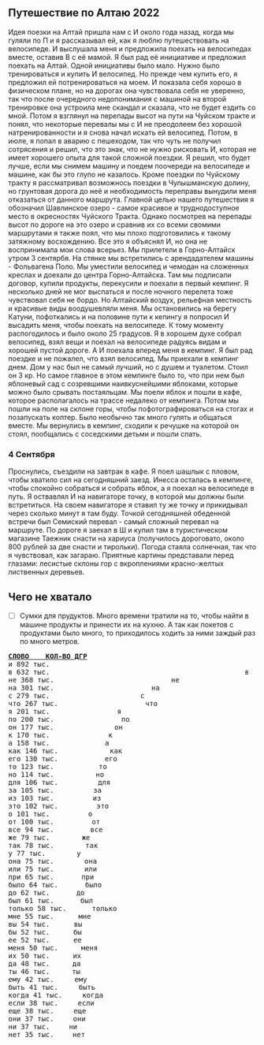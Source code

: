 ## Путешествие по Алтаю 2022
Идея поезки на Алтай пришла нам с И около года назад, когда мы гуляли по П и я рассказывал ей, как я люблю
путешествовать на велосипеде. И выслушала меня и предложила поехать на велосипедах вместе, оставив В с её мамой. Я был рад её
инициативе и предложил поехать на Алтай.
Одной инициативы было мало. Нужно было тренироваться и купить И велосипед. Но прежде чем купить его, я предложил ей
потренироваться на моем. И показала себя хорошо в физическом плане, но на дорогах она чувствовала себя не уверенно, так что после
очередного недопонимания с машиной на второй тренировке она устроила мне скандал и сказала, что не будет ездить со мной. Потом я
взглянул на перепады высот на пути на Чуйском тракте и понял, что некоторые перевалы мы с И не преодолеем без хорошой
натренированности и я снова начал искать ей велосипед. Потом, в июле, я попал в аварию  с пешеходом, так что чуть не получил
сотрясения и решил, что это знак, что не нужно рисковать И, которая не имеет хорошего опыта для такой сложной поездки.
Я решил, что будет лучше, если мы снимем машину и поедем поочереди на велосипеде и машине, как бы это глупо не казалось.
Кроме поездки по Чуйскому тракту я рассматривал возможнось поездки в Чулышманскую долину, но грунтовая дорога до неё и необходимость
переправы вынудили меня отказаться от данного маршрута.
Главной целью нашего путешествия я обозначил Шавлинское озеро - самое красивое и труднодоступное место в окресностях Чуйского Тракта.
Однако посмотрев на перепады высот по дороге на это озеро и сравнив их со всеми свомими маршрутами я также поял, что мы плохо 
подготовились к такому затяжному восхождению. Все это я объяснял И, но она не воспринимала мои слова всерьез.
Мы прилетели в Горно-Алтайск утром 3 сентярбя. На стянке мы встретились с арендадателем машины - Фольвагена Поло. Мы уместили велосипед и чемодан
на сложенных креслах и доехали до центра Горно-Алтайска. Там мы подписали договор, купили продукты, перекусили и поехали в первый кемпинг.
Я несколько дней не мог выспаться и после ночного перелета тоже чувствовал себя не бордо. Но Алтайский воздух, рельефная местность и 
красивые виды воодушевляли меня. Мы остановились на берегу Катуни, пофоткались и на половине пути к кепингу я попросил И высадить 
меня, чтобы поехать на велосипеде. К тому моменту распогодилось и было около 25 градусов. Я в хорошем духе собрал велосипед, взял 
вещи и поехал на велосипеде радуясь видам и хорошей пустой дороге. А И поехала вперед меня в кемпинг. Я был рад поездке и не 
пожалел, что взял велосипед. 
Мы приехали в кемпинг днем. Дом у нас был не самый лучший, но с душем и туалетом. Стоил он 3 кр. Но самое главное в этом кемпинге 
было то, что при нем был яблоневый сад с созревшими наивкуснейшими яблоками, которые можно было срывать постаяльцам. Мы поели яблок и 
пошли в кафе, которое располагалось на трассе недалеко от кемпинга. Потом мы пошли на поле на склоне горы, чтобы пофотографироваться 
на стогах и позапускать коптер. Было необычно так много гулять и общаться вместе. Мы вернулись в кемпинг, сходили к речушке на 
которой он стоял, пообщались с соседскими детьми и пошли спать.
### 4 Сентября
Проснулись, съездили на завтрак в кафе. Я поел шашлык с пловом, чтобы хватило сил на сегодняшний заезд. Инесса осталась в кемпинге, 
чтобы спокойно собраться и собрать яблок, а я поехал на велосипеде в путь. Я оствавлял И на навигаторе точку, в которой мы 
должны были встретиться. На своем навигаторе я ставил ту же точку и прикидывал через сколько минут я там буду. Точкой сегодняшней 
обеденной встречи был Семиский перевал - самый сложный перевал на маршруте. По дороге я заехал в Ш и купил там в туристическом 
магазине Таежник снасти на хариуса (получилось дороговато, около 800 рублей за две снасти и тирольки). Погода стаяла солнечная, так 
что я чувствовал, как загараю. Приятные картины представали перед глазами: лесистые склоны гор с вкроплениями красно-желтых 
лиственных деревьев.  

## Чего не хватало
-[ ] Сумки для прудуктов. Много времени тратили на то, чтобы найти в машине продукты и принести их на кухню. А так как покетов с 
продуктами было много, то приходилось ходить за ними заждый раз по много метров.

<pre>
<b><u>СЛОВО    КОЛ-ВО ДГР</u></b>
и 892 тыс. <img src=http://www.norvig.com/o.jpg  height=12 width=535> и
в 632 тыс. <img src=http://www.norvig.com/o.jpg  height=12 width=379> в
не 368 тыс. <img src=http://www.norvig.com/o.jpg  height=12 width=221> не
на 301 тыс. <img src=http://www.norvig.com/o.jpg  height=12 width=181> на
с 279 тыс. <img src=http://www.norvig.com/o.jpg  height=12 width=167> с
что 267 тыс. <img src=http://www.norvig.com/o.jpg  height=12 width=160> что
я 201 тыс. <img src=http://www.norvig.com/o.jpg  height=12 width=120> я
по 200 тыс. <img src=http://www.norvig.com/o.jpg  height=12 width=120> по
он 177 тыс. <img src=http://www.norvig.com/o.jpg  height=12 width=106> он
к 170 тыс. <img src=http://www.norvig.com/o.jpg  height=12 width=102> к
а 158 тыс. <img src=http://www.norvig.com/o.jpg  height=12 width=95> а
как 146 тыс. <img src=http://www.norvig.com/o.jpg  height=12 width=88> как
его 130 тыс. <img src=http://www.norvig.com/o.jpg  height=12 width=78> его
то 123 тыс. <img src=http://www.norvig.com/o.jpg  height=12 width=74> то
но 114 тыс. <img src=http://www.norvig.com/o.jpg  height=12 width=68> но
для 106 тыс. <img src=http://www.norvig.com/o.jpg  height=12 width=64> для
за 105 тыс. <img src=http://www.norvig.com/o.jpg  height=12 width=63> за
из 103 тыс. <img src=http://www.norvig.com/o.jpg  height=12 width=62> из
это 102 тыс. <img src=http://www.norvig.com/o.jpg  height=12 width=61> это
о 101 тыс. <img src=http://www.norvig.com/o.jpg  height=12 width=61> о
от 100 тыс. <img src=http://www.norvig.com/o.jpg  height=12 width=60> от
все 94 тыс. <img src=http://www.norvig.com/o.jpg  height=12 width=57> все
же 79 тыс. <img src=http://www.norvig.com/o.jpg  height=12 width=48> же
так 78 тыс. <img src=http://www.norvig.com/o.jpg  height=12 width=47> так
у 77 тыс. <img src=http://www.norvig.com/o.jpg  height=12 width=46> у
она 75 тыс. <img src=http://www.norvig.com/o.jpg  height=12 width=45> она
или 75 тыс. <img src=http://www.norvig.com/o.jpg  height=12 width=45> или
при 65 тыс. <img src=http://www.norvig.com/o.jpg  height=12 width=39> при
было 64 тыс. <img src=http://www.norvig.com/o.jpg  height=12 width=38> было
до 62 тыс. <img src=http://www.norvig.com/o.jpg  height=12 width=37> до
был 61 тыс. <img src=http://www.norvig.com/o.jpg  height=12 width=37> был
только 58 тыс. <img src=http://www.norvig.com/o.jpg  height=12 width=35> только
мне 55 тыс. <img src=http://www.norvig.com/o.jpg  height=12 width=33> мне
вы 54 тыс. <img src=http://www.norvig.com/o.jpg  height=12 width=32> вы
бы 52 тыс. <img src=http://www.norvig.com/o.jpg  height=12 width=31> бы
ее 52 тыс. <img src=http://www.norvig.com/o.jpg  height=12 width=31> ее
меня 50 тыс. <img src=http://www.norvig.com/o.jpg  height=12 width=30> меня
их 50 тыс. <img src=http://www.norvig.com/o.jpg  height=12 width=30> их
да 48 тыс. <img src=http://www.norvig.com/o.jpg  height=12 width=29> да
ты 46 тыс. <img src=http://www.norvig.com/o.jpg  height=12 width=28> ты
ему 42 тыс. <img src=http://www.norvig.com/o.jpg  height=12 width=25> ему
быть 41 тыс. <img src=http://www.norvig.com/o.jpg  height=12 width=25> быть
когда 41 тыс. <img src=http://www.norvig.com/o.jpg  height=12 width=24> когда
если 38 тыс. <img src=http://www.norvig.com/o.jpg  height=12 width=23> если
еще 38 тыс. <img src=http://www.norvig.com/o.jpg  height=12 width=23> еще
они 37 тыс. <img src=http://www.norvig.com/o.jpg  height=12 width=22> они
ни 37 тыс. <img src=http://www.norvig.com/o.jpg  height=12 width=22> ни
нет 35 тыс. <img src=http://www.norvig.com/o.jpg  height=12 width=21> нет

</pre>
